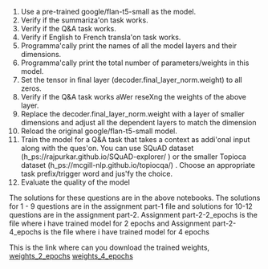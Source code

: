 1. Use a pre-trained google/flan-t5-small as the model.
2. Verify if the summariza'on task works.
3. Verify if the Q&A task works.
4. Verify if English to French transla'on task works.
5. Programma'cally print the names of all the model layers and their dimensions.
6. Programma'cally print the total number of parameters/weights in this model.
7. Set the tensor in final layer (decoder.final_layer_norm.weight) to all zeros.
8. Verify if the Q&A task works aWer reseXng the weights of the above layer.
9. Replace the decoder.final_layer_norm.weight with a layer of smaller dimensions and
adjust all the dependent layers to match the dimension
10. Reload the original google/flan-t5-small model.
11. Train the model for a Q&A task that takes a context as addi'onal input along with the
ques'on. You can use SQuAD dataset (h_ps://rajpurkar.github.io/SQuAD-explorer/ )
or the smaller Topioca dataset (h_ps://mcgill-nlp.github.io/topiocqa/) . Choose an
appropriate task prefix/trigger word and jus'fy the choice.
12. Evaluate the quality of the model



The solutions for these questions are in the above notebooks. 
The solutions for  1 - 9 questions are in the assignment part-1 file and solutions for 10-12 questions are in the assignment part-2. Assignment part-2-2_epochs is the file where i have trained model for 2 epochs and Assignment part-2-4_epochs is the file where i have trained model for 4 epochs


This is the link where can you download the trained weights,
[weights_2_epochs]([URL](https://drive.google.com/drive/folders/1ax-iUx3h9HRiRrMocGOoK7ZX8-lffsyo?usp=drive_link))
[weights_4_epochs]([URL](https://drive.google.com/drive/folders/1xpqE3B-uDXbkMSxLjl9CV8vF0alSRUJx?usp=drive_link))

